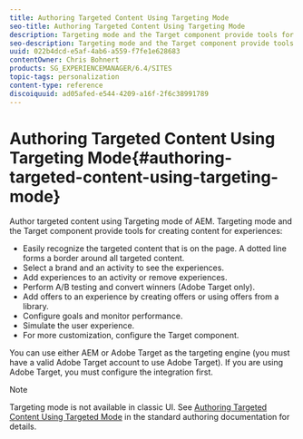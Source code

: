 ```yaml
---
title: Authoring Targeted Content Using Targeting Mode
seo-title: Authoring Targeted Content Using Targeting Mode
description: Targeting mode and the Target component provide tools for creating content for experiences.
seo-description: Targeting mode and the Target component provide tools for creating content for experiences.
uuid: 022b4dcd-e5af-4ab6-a559-f7fe1e628683
contentOwner: Chris Bohnert
products: SG_EXPERIENCEMANAGER/6.4/SITES
topic-tags: personalization
content-type: reference
discoiquuid: ad05afed-e544-4209-a16f-2f6c38991789
---
```


# Authoring Targeted Content Using Targeting Mode{#authoring-targeted-content-using-targeting-mode}

Author targeted content using Targeting mode of AEM. Targeting mode and the Target component provide tools for creating content for experiences:

* Easily recognize the targeted content that is on the page. A dotted line forms a border around all targeted content. 
* Select a brand and an activity to see the experiences.
* Add experiences to an activity or remove experiences.
* Perform A/B testing and convert winners (Adobe Target only).
* Add offers to an experience by creating offers or using offers from a library.
* Configure goals and monitor performance.
* Simulate the user experience.
* For more customization, configure the Target component.

You can use either AEM or Adobe Target as the targeting engine (you must have a valid Adobe Target account to use Adobe Target). If you are using Adobe Target, you must configure the integration first.

>[!NOTE]
>
>Targeting mode is not available in classic UI. See [Authoring Targeted Content Using Targeted Mode](/help/sites/authoring/using/content-targeting-touch.md) in the standard authoring documentation for details.


